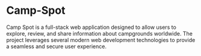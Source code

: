 # Camp-Spot
 Camp Spot is a full-stack web application designed to allow users to explore, review, and share information about campgrounds worldwide. The project leverages several modern web development technologies to provide a seamless and secure user experience.    
